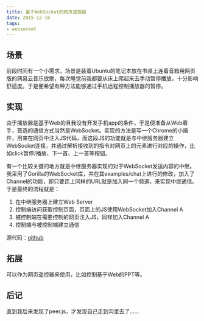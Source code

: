 ```yaml
---
title: 基于WebSocket的网页遥控器
date: 2015-12-16
tags:
- websocket
---
```

## 场景 ##
前段时间有一个小需求，场景是装着Ubuntu的笔记本放在书桌上连着音箱用网页版的网易云音乐放歌，每次睡觉前我都要从床上爬起来去手动暂停播放，十分影响舒适度。于是便希望有种方法能够通过手机远程控制播放器的暂停。

## 实现 ##
由于播放器是基于Web的且我没有开发手机app的条件，于是便准备从Web着手，首选的通信方式当然是WebSocket。实现的方法是写一个Chrome的小插件，用来在网页中注入JS代码，而这段JS的功能就是与中继服务器建立WebSocket连接，并通过解析接收到的指令对网页上的元素进行对应的操作，比如click暂停/播放、下一首、上一首等按钮。

有一个比较关键的地方就是中继服务器实现的对于WebSocket发送内容的中继。我采用了Gorilla的WebSocket库，并在其examples/chat上进行的修改，加入了Channel的功能，即只要连上同样的URL就是加入同一个频道，来实现中继通信。
于是最终的流程就是：
1.  在中继服务器上建立Web Server
1.  控制端访问获取控制页面，页面上的JS使用WebSocket加入Channel A
1.  被控制端在需要控制的网页注入JS，同样加入Channel A
1.  控制端与被控制端建立通信

源代码：[github](https://github.com/prikevs/WSChannel)

## 拓展 ##
可以作为网页遥控器来使用，比如控制基于Web的PPT等。

## 后记 ##
直到我后来发现了peer.js，才发现自己走到沟里去了……
